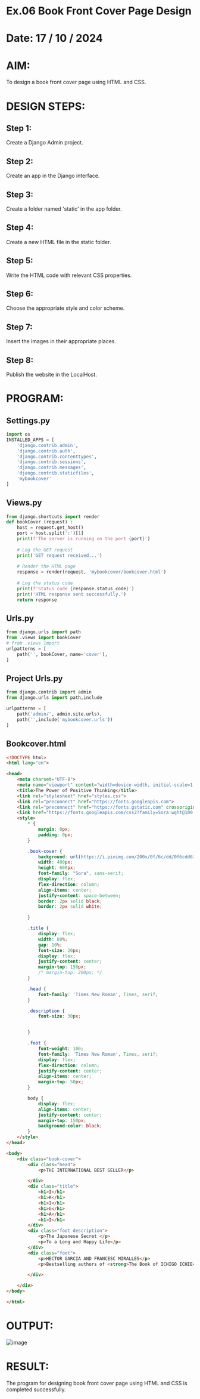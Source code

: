 # Ex.06 Book Front Cover Page Design
# Date: 17 / 10 / 2024
# AIM:
To design a book front cover page using HTML and CSS.

# DESIGN STEPS:
## Step 1:
Create a Django Admin project.

## Step 2:
Create an app in the Django interface.

## Step 3:
Create a folder named 'static' in the app folder.

## Step 4:
Create a new HTML file in the static folder.

## Step 5:
Write the HTML code with relevant CSS properties.

## Step 6:
Choose the appropriate style and color scheme.

## Step 7:
Insert the images in their appropriate places.

## Step 8:
Publish the website in the LocalHost.

# PROGRAM:
## Settings.py 
```python
import os 
INSTALLED_APPS = [
    'django.contrib.admin',
    'django.contrib.auth',
    'django.contrib.contenttypes',
    'django.contrib.sessions',
    'django.contrib.messages',
    'django.contrib.staticfiles',
    'mybookcover'
]
```
## Views.py 
```python
from django.shortcuts import render
def bookCover (request) :
    host = request.get_host()
    port = host.split(':')[1] 
    print(f'The server is running on the port {port}')
    
    # Log the GET request
    print('GET request received...')
    
    # Render the HTML page
    response = render(request, 'mybookcover/bookcover.html') 
    
    # Log the status code
    print(f'Status code {response.status_code}')
    print('HTML response sent successfully.')
    return response

```
## Urls.py 
```python
from django.urls import path
from .views import bookCover
# from .views import
urlpatterns = [
    path('', bookCover, name='cover'),
]
```
## Project Urls.py 
```python
from django.contrib import admin
from django.urls import path,include

urlpatterns = [
    path('admin/', admin.site.urls),
    path('',include('mybookcover.urls'))
]
```
## Bookcover.html 
```html
<!DOCTYPE html>
<html lang="en">

<head>
    <meta charset="UTF-8">
    <meta name="viewport" content="width=device-width, initial-scale=1.0">
    <title>The Power of Positive Thinking</title>
    <link rel="stylesheet" href="styles.css">
    <link rel="preconnect" href="https://fonts.googleapis.com">
    <link rel="preconnect" href="https://fonts.gstatic.com" crossorigin>
    <link href="https://fonts.googleapis.com/css2?family=Sora:wght@100..800&display=swap" rel="stylesheet">
    <style>
        * {
            margin: 0px;
            padding: 0px;
        }

        .book-cover {
            background: url(https://i.pinimg.com/200x/0f/6c/dd/0f6cdd636bde06a9098c21df6768161a.jpg)no-repeat center/cover;
            width: 400px;
            height: 600px;
            font-family: "Sora", sans-serif;
            display: flex;
            flex-direction: column;
            align-items: center;
            justify-content: space-between;
            border: 2px solid black;
            border: 2px solid white;

        }

        .title {
            display: flex;
            width: 80%;
            gap: 10%;
            font-size: 20px;
            display: flex;
            justify-content: center;
            margin-top: 150px;
            /* margin-top: 200px; */
        }

        .head {
            font-family: 'Times New Roman', Times, serif;
        }

        .description {
            font-size: 30px;


        }

        .foot {
            font-weight: 100;
            font-family: 'Times New Roman', Times, serif;
            display: flex;
            flex-direction: column;
            justify-content: center;
            align-items: center;
            margin-top: 50px;
        }

        body {
            display: flex;
            align-items: center;
            justify-content: center;
            margin-top: 150px;
            background-color: black;
        }
    </style>
</head>

<body>
    <div class="book-cover">
        <div class="head">
            <p>THE INTERNATIONAL BEST SELLER</p>

        </div>
        <div class="title">
            <h1>I</h1>
            <h1>K</h1>
            <h1>I</h1>
            <h1>G</h1>
            <h1>A</h1>
            <h1>I</h1>
        </div>
        <div class="foot description">
            <p>The Japanese Secret </p>
            <p>To a Long and Happy Life</p>
        </div>
        <div class="foot">
            <p>HECTOR GARCIA AND FRANCESC MIRALLES</p>
            <p>Bestselling authors of <strong>The Book of ICHIGO ICHIE</strong></p>

        </div>

    </div>
</body>

</html>
```
# OUTPUT:
![image](https://github.com/user-attachments/assets/d294dee8-242f-4d64-be40-5cf6d97d31af)

# RESULT:
The program for designing book front cover page using HTML and CSS is completed successfully.
